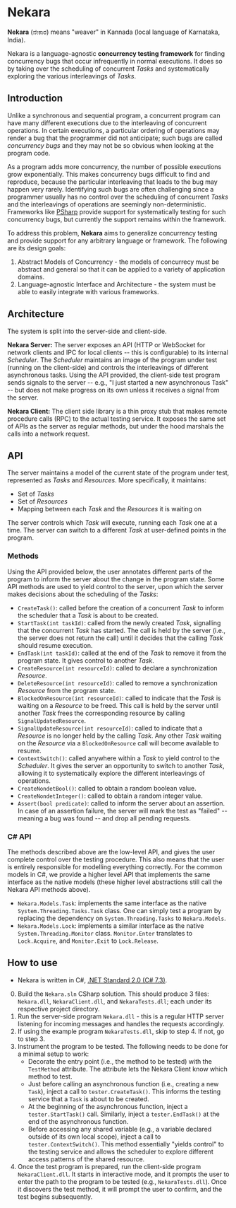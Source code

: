 # Nekara

**Nekara** (ನೇಕಾರ) means "weaver" in Kannada (local language of Karnataka, India).

Nekara is a language-agnostic **concurrency testing framework** for finding concurrency bugs that occur infrequently in normal executions. It does so by taking over the scheduling of concurrent *Tasks* and systematically exploring the various interleavings of *Tasks*.


## Introduction

Unlike a synchronous and sequential program, a concurrent program can have many different executions due to the interleaving of concurrent operations. In certain executions, a particular ordering of operations may render a bug that the programmer did not anticipate; such bugs are called *concurrency bugs* and they may not be so obvious when looking at the program code.

As a program adds more concurrency, the number of possible executions grow exponentially. This makes concurrency bugs difficult to find and reproduce, because the particular interleaving that leads to the bug may happen very rarely. Identifying such bugs are often challenging since a programmer usually has no control over the scheduling of concurrent *Tasks* and the interleavings of operations are seemingly non-deterministic. Frameworks like [PSharp](https://github.com/p-org/PSharp) provide support for systematically testing for such concurrency bugs, but currently the support remains within the framework.

To address this problem, **Nekara** aims to generalize concurrency testing and provide support for any arbitrary language or framework. The following are its design goals:

1. Abstract Models of Concurrency - the models of concurrecy must be abstract and general so that it can be applied to a variety of application domains.
2. Language-agnostic Interface and Architecture - the system must be able to easily integrate with various frameworks.


## Architecture

The system is split into the server-side and client-side.

**Nekara Server:** The server exposes an API (HTTP or WebSocket for network clients and IPC for local clients -- this is configurable) to its internal *Scheduler*. The *Scheduler* maintains an image of the program under test (running on the client-side) and controls the interleavings of different asynchronous tasks. Using the API provided, the client-side test program sends signals to the server -- e.g., "I just started a new asynchronous Task" -- but does not make progress on its own unless it receives a signal from the server.

**Nekara Client:** The client side library is a thin proxy stub that makes remote procedure calls (RPC) to the actual testing service. It exposes the same set of APIs as the server as regular methods, but under the hood marshals the calls into a network request.


## API

The server maintains a model of the current state of the program under test, represented as *Tasks* and *Resources*. More specifically, it maintains:

* Set of *Tasks*
* Set of *Resources*
* Mapping between each *Task* and the *Resources* it is waiting on

The server controls which *Task* will execute, running each *Task* one at a time. The server can switch to a different *Task* at user-defined points in the program.

### Methods

Using the API provided below, the user annotates different parts of the program to inform the server about the change in the program state. Some API methods are used to yield control to the server, upon which the server makes decisions about the scheduling of the *Tasks*:

* `CreateTask()`: called before the creation of a concurrent *Task* to inform the scheduler that a *Task* is about to be created.
* `StartTask(int taskId)`: called from the newly created *Task*, signalling that the concurrent *Task* has started. The call is held by the server (i.e., the server does not return the call) until it decides that the calling *Task* should resume execution.
* `EndTask(int taskId)`: called at the end of the *Task* to remove it from the program state. It gives control to another *Task*.
* `CreateResource(int resourceId)`: called to declare a synchronization *Resource*.
* `DeleteResource(int resourceId)`: called to remove a synchronization *Resource* from the program state.
* `BlockedOnResource(int resourceId)`: called to indicate that the *Task* is waiting on a *Resource* to be freed. This call is held by the server until another *Task* frees the corresponding resource by calling `SignalUpdatedResource`.
* `SignalUpdateResource(int resourceId)`: called to indicate that a *Resource* is no longer held by the calling *Task*. Any other *Task* waiting on the *Resource* via a `BlockedOnResource` call will become available to resume.
* `ContextSwitch()`: called anywhere within a *Task* to yield control to the *Scheduler*. It gives the server an opportunity to switch to another *Task*, allowing it to systematically explore the different interleavings of operations.
* `CreateNondetBool()`: called to obtain a random boolean value.
* `CreateNondetInteger()`: called to obtain a random integer value.
* `Assert(bool predicate)`: called to inform the server about an assertion. In case of an assertion failure, the server will mark the test as "failed" -- meaning a bug was found -- and drop all pending requests.

### C\# API

The methods described above are the low-level API, and gives the user complete control over the testing procedure. This also means that the user is entirely responsible for modelling everything correctly. For the common models in C\#, we provide a higher level API that implements the same interface as the native models (these higher level abstractions still call the Nekara API methods above).

* `Nekara.Models.Task`: implements the same interface as the native `System.Threading.Tasks.Task` class. One can simply test a program by replacing the dependency on `System.Threading.Tasks` to `Nekara.Models`.
* `Nekara.Models.Lock`: implements a similar interface as the native `System.Threading.Monitor` class. `Monitor.Enter` translates to `Lock.Acquire`, and `Monitor.Exit` to `Lock.Release`.


## How to use

* Nekara is written in C#, [.NET Standard 2.0 (C# 7.3)](https://docs.microsoft.com/en-us/dotnet/csharp/language-reference/configure-language-version).

0. Build the `Nekara.sln` CSharp solution. This should produce 3 files: `Nekara.dll`, `NekaraClient.dll`, and `NekaraTests.dll`; each under its respective project directory.
1. Run the server-side program `Nekara.dll` - this is a regular HTTP server listening for incoming messages and handles the requests accordingly.
2. If using the example program `NekaraTests.dll`, skip to step 4. If not, go to step 3.
3. Instrument the program to be tested. The following needs to be done for a minimal setup to work:
    * Decorate the entry point (i.e., the method to be tested) with the `TestMethod` attribute. The attribute lets the Nekara Client know which method to test.
    * Just before calling an asynchronous function (i.e., creating a new `Task`), inject a call to `tester.CreateTask()`. This informs the testing service that a `Task` is about to be created.
    * At the beginning of the asynchronous function, inject a `tester.StartTask()` call. Similarly, inject a `tester.EndTask()` at the end of the asynchronous function.
    * Before accessing any shared variable (e.g., a variable declared outside of its own local scope), inject a call to `tester.ContextSwitch()`. This method essentially "yields control" to the testing service and allows the scheduler to explore different access patterns of the shared resource.
4. Once the test program is prepared, run the client-side program `NekaraClient.dll`. It starts in interactive mode, and it prompts the user to enter the path to the program to be tested (e.g., `NekaraTests.dll`). Once it discovers the test method, it will prompt the user to confirm, and the test begins subsequently.